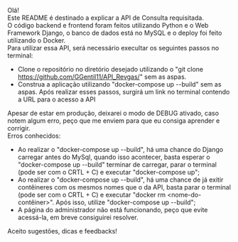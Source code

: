 Olá!<br />
Este README é destinado a explicar a API de Consulta requisitada.<br />
O código backend e frontend foram feitos utilizando Python e o Web Framework Django, o banco de dados está no MySQL e o deploy foi feito utilizando o Docker.<br />
Para utilizar essa API, será necessário execultar os seguintes passos no terminal:
  - Clone o repositório no diretório desejado utilizando o "git clone https://github.com/GGentil11/API_Revgas/" sem as aspas.
  - Construa a aplicação utilizando "docker-compose up --build" sem as aspas.
Após realizar esses passos, surgirá um link no terminal contendo a URL para o acesso a API

Apesar de estar em produção, deixarei o modo de DEBUG ativado, caso notem algum erro, peço que me enviem para que eu consiga aprender e corrigir.<br />
Erros conhecidos:
  - Ao realizar o "docker-compose up --build", há uma chance do Django carregar antes do MySql, quando isso acontecer, basta esperar o "docker-compose up --build" terminar de carregar, parar o terminal (pode ser com o CRTL + C) e executar "docker-compose up";
  - Ao realizar o "docker-compose up --build", há uma chance de já exitir contêineres com os mesmos nomes que o da API, basta parar o terminal (pode ser com o CRTL + C) e executar "docker rm <nome-do-contêiner>". Após isso, utilize "docker-compose up --build";
  - A página do administrador não está funcionando, peço que evite acessá-la, em breve consiguirei resolver.

Aceito sugestões, dicas e feedbacks!
